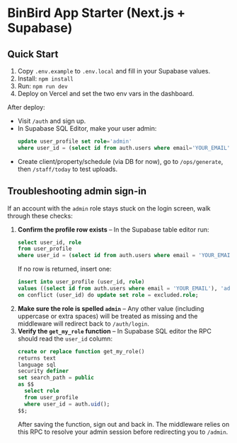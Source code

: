 # BinBird App Starter (Next.js + Supabase)

## Quick Start
1. Copy `.env.example` to `.env.local` and fill in your Supabase values.
2. Install: `npm install`
3. Run: `npm run dev`
4. Deploy on Vercel and set the two env vars in the dashboard.

After deploy:
- Visit `/auth` and sign up.
- In Supabase SQL Editor, make your user admin:
  ```sql
  update user_profile set role='admin'
  where user_id = (select id from auth.users where email='YOUR_EMAIL');
  ```
- Create client/property/schedule (via DB for now), go to `/ops/generate`, then `/staff/today` to test uploads.

## Troubleshooting admin sign-in

If an account with the `admin` role stays stuck on the login screen, walk through these checks:

1. **Confirm the profile row exists** – In the Supabase table editor run:
   ```sql
   select user_id, role
   from user_profile
   where user_id = (select id from auth.users where email = 'YOUR_EMAIL');
   ```
   If no row is returned, insert one:
   ```sql
   insert into user_profile (user_id, role)
   values ((select id from auth.users where email = 'YOUR_EMAIL'), 'admin')
   on conflict (user_id) do update set role = excluded.role;
   ```
2. **Make sure the role is spelled `admin`** – Any other value (including uppercase or extra spaces) will be treated as missing and the middleware will redirect back to `/auth/login`.
3. **Verify the `get_my_role` function** – In Supabase SQL editor the RPC should read the `user_id` column:
   ```sql
   create or replace function get_my_role()
   returns text
   language sql
   security definer
   set search_path = public
   as $$
     select role
     from user_profile
     where user_id = auth.uid();
   $$;
   ```
   After saving the function, sign out and back in. The middleware relies on this RPC to resolve your admin session before redirecting you to `/admin`.
